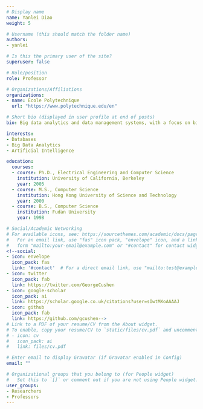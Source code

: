 ```yaml
---
# Display name
name: Yanlei Diao
weight: 5

# Username (this should match the folder name)
authors:
- yanlei

# Is this the primary user of the site?
superuser: false

# Role/position
role: Professor

# Organizations/Affiliations
organizations:
- name: École Polytechnique
  url: "https://www.polytechnique.edu/en"

# Short bio (displayed in user profile at end of posts)
bio: Big data analytics and data management systems, with a focus on big and fast data analytics, interactive data exploration, data streams, uncertain data management, genomic data analysis, sensor data management, publish/subscribe, and XML query processing.

interests:
- Databases
- Big Data Analytics
- Artificial Intelligence

education:
  courses:
  - course: Ph.D., Electrical Engineering and Computer Science
    institution: University of California, Berkeley 
    year: 2005
  - course: M.S., Computer Science
    institution: Hong Kong University of Science and Technology 
    year: 2000
  - course: B.S., Computer Science
    institution: Fudan University
    year: 1998

# Social/Academic Networking
# For available icons, see: https://sourcethemes.com/academic/docs/page-builder/#icons
#   For an email link, use "fas" icon pack, "envelope" icon, and a link in the
#   form "mailto:your-email@example.com" or "#contact" for contact widget.
<!--social:
- icon: envelope
  icon_pack: fas
  link: '#contact'  # For a direct email link, use "mailto:test@example.org".
- icon: twitter
  icon_pack: fab
  link: https://twitter.com/GeorgeCushen
- icon: google-scholar
  icon_pack: ai
  link: https://scholar.google.co.uk/citations?user=sIwtMXoAAAAJ
- icon: github
  icon_pack: fab
  link: https://github.com/gcushen-->
# Link to a PDF of your resume/CV from the About widget.
# To enable, copy your resume/CV to `static/files/cv.pdf` and uncomment the lines below.
# - icon: cv
#   icon_pack: ai
#   link: files/cv.pdf

# Enter email to display Gravatar (if Gravatar enabled in Config)
email: ""

# Organizational groups that you belong to (for People widget)
#   Set this to `[]` or comment out if you are not using People widget.
user_groups:
- Researchers
- Professors
---
```


<!--Nelson Bighetti is a professor of artificial intelligence at the Stanford AI Lab. His research interests include distributed robotics, mobile computing and programmable matter. He leads the Robotic Neurobiology group, which develops self-reconfiguring robots, systems of self-organizing robots, and mobile sensor networks.

Lorem ipsum dolor sit amet, consectetur adipiscing elit. Sed neque elit, tristique placerat feugiat ac, facilisis vitae arcu. Proin eget egestas augue. Praesent ut sem nec arcu pellentesque aliquet. Duis dapibus diam vel metus tempus vulputate.-->
